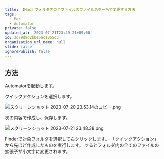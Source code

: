 ```yaml
---
title: 【Mac】フォルダ内の全ファイルのファイル名を一括で変更する方法
tags:
  - Mac
  - Automator
private: false
updated_at: '2023-07-21T23:49:21+09:00'
id: 3d79d9d2bbe5ac1055d3
organization_url_name: null
slide: false
ignorePublish: false
---
```

## 方法

Automatorを起動します。

クイックアクションを選択します。

![スクリーンショット 2023-07-20 23.53.14のコピー.png](https://qiita-image-store.s3.ap-northeast-1.amazonaws.com/0/2342443/88750fd6-0194-c36d-8623-eb8f9b9fc2cd.png)

次の内容で作成し、保存します。

![スクリーンショット 2023-07-21 23.48.38.png](https://qiita-image-store.s3.ap-northeast-1.amazonaws.com/0/2342443/e91070c5-c6d1-5ac6-f527-9adc15c2ea42.png)


Finderで対象フォルダを選択して右クリックします。
「クイックアクション」から先ほど作成したものを実行します。
するとフォルダ内の全てのファイルの拡張子が小文字に変更されます。
